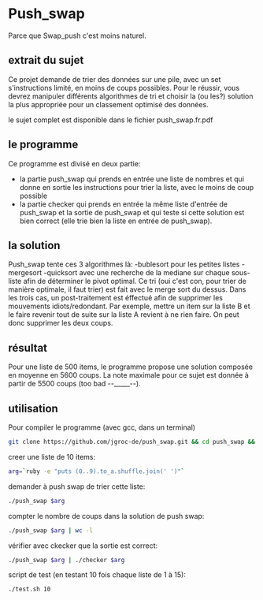 # Push_swap

Parce que Swap_push c'est moins naturel.

## extrait du sujet

Ce projet demande de trier des données sur une pile, avec un set s'instructions limité, en moins de coups possibles. Pour le réussir, vous devrez manipuler différents algorithmes de tri et choisir la (ou les?) solution la plus appropriée pour un classement optimisé des données.

le sujet complet est disponible dans le fichier push_swap.fr.pdf

## le programme

Ce programme est divisé en deux partie:
  - la partie push_swap qui prends en entrée une liste de nombres et qui donne en sortie les instructions pour trier la liste, avec le moins de coup possible
  - la partie checker qui prends en entrée la même liste d'entrée de push_swap et la sortie de push_swap et qui teste si cette solution est bien correct (elle trie bien la liste en entrée de push_swap).

## la solution

Push_swap tente ces 3 algorithmes là:
-bublesort pour les petites listes
-mergesort
-quicksort avec une recherche de la mediane sur chaque sous-liste afin de déterminer le pivot optimal. Ce tri (oui c'est con, pour trier de manière optimale, il faut trier) est fait avec le merge sort du dessus.
Dans les trois cas, un post-traitement est éffectué afin de supprimer les mouvements idiots/redondant. Par exemple, mettre un item sur la liste B et le faire revenir tout de suite sur la liste A revient à ne rien faire. On peut donc supprimer les deux coups.

## résultat

Pour une liste de 500 items, le programme propose une solution composée en moyenne en 5600 coups. La note maximale pour ce sujet est donnée à partir de 5500 coups (too bad --_____--).

## utilisation

Pour compiler le programme (avec gcc, dans un terminal)

```bash
git clone https://github.com/jgroc-de/push_swap.git && cd push_swap && make
```

creer une liste de 10 items:
```bash
arg=`ruby -e "puts (0..9).to_a.shuffle.join(' ')"`
```

demander à push swap de trier cette liste:
```bash
./push_swap $arg
```

compter le nombre de coups dans la solution de push swap:
```bash
./push_swap $arg | wc -l
```

vérifier avec ckecker que la sortie est correct:
```bash
./push_swap $arg | ./checker $arg
```

script de test (en testant 10 fois chaque liste de 1 à 15):
```bash
./test.sh 10
```
